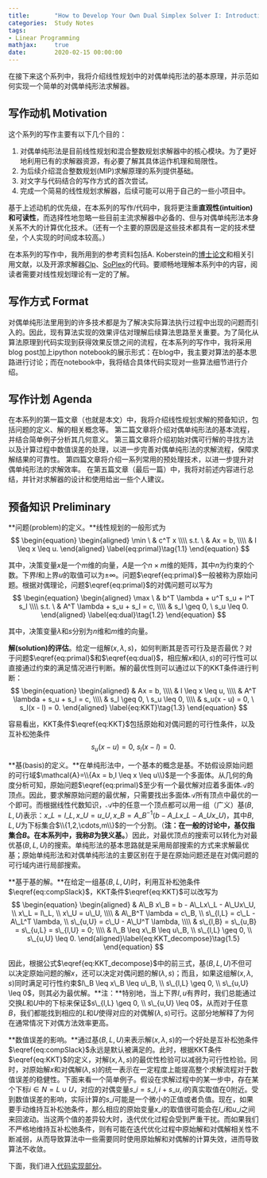 ```yaml
---
title:       "How to Develop Your Own Dual Simplex Solver I: Introduction"
categories:  Study Notes
tags:
- Linear Programming
mathjax:     true
date:        2020-02-15 00:00:00
---
```


在接下来这个系列中，我将介绍线性规划中的对偶单纯形法的基本原理，并示范如何实现一个简单的对偶单纯形法求解器。

<!--more-->

## 写作动机 Motivation

这个系列的写作主要有以下几个目的：
1. 对偶单纯形法是目前线性规划和混合整数规划求解器中的核心模块。为了更好地利用已有的求解器资源，有必要了解其具体运作机理和局限性。
2. 为后续介绍混合整数规划(MIP)求解原理的系列提供基础。
3. 对文字与代码结合的写作方式的首次尝试。
4. 完成一个简易的线性规划求解器，后续可能可以用于自己的一些小项目中。

基于上述动机的优先级，在本系列的写作/代码中，我将更注重**直观性(intuition)**和**可读性**，而选择性地忽略一些目前主流求解器中必备的、但与对偶单纯形法本身关系不大的计算优化技术。（还有一个主要的原因是这些技术都具有一定的技术壁垒，个人实现的时间成本较高。）

在本系列的写作中，我所用到的参考资料包括A. Koberstein的[博士论文](https://www.researchgate.net/profile/Achim_Koberstein/publication/35632487_The_dual_simplex_method_techniques_for_a_fast_and_stable_implementation_Elektronische_Ressource/links/0a85e52ef5144e9031000000/The-dual-simplex-method-techniques-for-a-fast-and-stable-implementation-Elektronische-Ressource.pdf)和相关引用文献，以及开源求解器[Clp](https://github.com/coin-or/Clp)、[SoPlex](http://soplex.zib.de/)的代码。要顺畅地理解本系列中的内容，阅读者需要对线性规划理论有一定的了解。

## 写作方式 Format

对偶单纯形法里用到的许多技术都是为了解决实际算法执行过程中出现的问题而引入的。因此，现有算法实现的效果评估对理解后续算法思路至关重要。为了简化从算法原理到代码实现到获得效果反馈之间的流程，在本系列的写作中，我将采用blog post加上ipython notebook的展示形式：在blog中，我主要对算法的基本思路进行讨论；而在notebook中，我将结合具体代码实现对一些算法细节进行介绍。

## 写作计划 Agenda

在本系列的第一篇文章（也就是本文）中，我将介绍线性规划求解的预备知识，包括问题的定义、解的相关概念等。
第二篇文章将介绍对偶单纯形法的基本流程，并结合简单例子分析其几何意义。
第三篇文章将介绍初始对偶可行解的寻找方法以及计算过程中数值误差的处理，以进一步完善对偶单纯形法的求解流程，保障求解结果的可靠性。
第四篇文章将介绍一系列常用的预处理技术，以进一步提升对偶单纯形法的求解效率。
在第五篇文章（最后一篇）中，我将对前述内容进行总结，并针对求解器的设计和使用给出一些个人建议。


## 预备知识 Preliminary

**问题(problem)的定义。**线性规划的一般形式为
$$
\begin{equation}
  \begin{aligned}
    \min \ & c^T x \\\\
    s.t. \ & Ax = b, \\\\
           & l \leq x \leq u.
  \end{aligned}
  \label{eq:primal}\tag{1.1}
\end{equation}
$$

其中，决策变量$x$是一个$m$维的向量，$A$是一个$n\times m$维的矩阵，其中$n$为约束的个数。下界$l$和上界$u$的取值可以为$\pm \infty$。问题$\eqref{eq:primal}$一般被称为原始问题。根据对偶理论，问题$\eqref{eq:primal}$的对偶问题可以写为
$$
\begin{equation}
  \begin{aligned}
    \max \ & b^T \lambda + u^T s_u + l^T s_l \\\\
    s.t. \ & A^T \lambda + s_u + s_l = c, \\\\
           & s_l \geq 0, \ s_u \leq 0.
  \end{aligned}
  \label{eq:dual}\tag{1.2}
\end{equation}
$$

其中，决策变量$\lambda$和$s$分别为$n$维和$m$维的向量。

**解(solution)的评估**。给定一组解$(x,\lambda,s)$，如何判断其是否可行及是否最优？对于问题$\eqref{eq:primal}$和$\eqref{eq:dual}$，相应解$x$和$(\lambda,s)$的可行性可以直接通过约束的满足情况进行判断。解的最优性则可以通过以下的KKT条件进行判断：
$$
\begin{equation}
  \begin{aligned}
    & Ax = b, \\\\
    & l \leq x \leq u, \\\\
    & A^T \lambda + s_u + s_l = c, \\\\
    & s_l \geq 0, \ s_u \leq 0, \\\\
    & s_u(x - u) = 0, \ s_l(x - l) = 0.
  \end{aligned}
  \label{eq:KKT}\tag{1.3}
\end{equation}
$$

容易看出，KKT条件$\eqref{eq:KKT}$包括原始和对偶问题的可行性条件，以及互补松弛条件
$$s_u(x - u) = 0, \ s_l(x - l) = 0. \label{eq:compSlack}\tag{1.4}$$

**基(basis)的定义。**在单纯形法中，一个基本的概念是基。不妨假设原始问题的可行域$\mathcal{A}=\\{Ax = b,l \leq x \leq u\\}$是一个多面体。从几何的角度分析可知，原始问题$\eqref{eq:primal}$至少有一个最优解对应着多面体$\mathcal{A}$的顶点。因此，要求解原始问题的最优解，只需要找出多面体$\mathcal{A}$所有顶点中最优的一个即可。而根据线性代数知识，$\mathcal{A}$中的任意一个顶点都可以用一组（广义）基$(B,L,U)$表示：$x\_L = l\_L, x\_U = u\_U, x\_B = A\_B^{-1}(b - A\_Lx\_L - A\_Ux\_U)$，其中$B,L,U$为下标集合$\\{1,2,\cdots,m\\}$的一个分割。（**注：在一般的讨论中，基仅指集合$B$。在本系列中，我称$B$为狭义基。**）因此，对最优顶点的搜索可以转化为对最优基$(B,L,U)$的搜索。单纯形法的基本思路就是采用局部搜索的方式来求解最优基；原始单纯形法和对偶单纯形法的主要区别在于是在原始问题还是在对偶问题的可行域内进行局部搜索。

**基于基的解。**在给定一组基$(B,L,U)$时，利用互补松弛条件$\eqref{eq:compSlack}$，KKT条件$\eqref{eq:KKT}$可以改写为
$$
\begin{equation}
  \begin{aligned}
    & A\_B x\_B = b - A\_Lx\_L - A\_Ux\_U, \\ x\_L = l\_L, \\ x\_U = u\_U, \\\\
    & A\_B^T \lambda = c\_B, \\ s\_{l,L} = c\_L - A\_L^T \lambda, \\ s\_{u,U} = c\_U - A\_U^T \lambda, \\\\
    & s\_{l,B} = s\_{u,B} = s\_{u,L} = s\_{l,U} = 0; \\\\
    & l\_B \leq x\_B \leq u\_B, \\ s\_{l,L} \geq 0, \\ s\_{u,U} \leq 0.
  \end{aligned}\label{eq:KKT_decompose}\tag{1.5}
\end{equation}
$$

因此，根据公式$\eqref{eq:KKT_decompose}$中的前三式，基$(B,L,U)$不但可以决定原始问题的解$x$，还可以决定对偶问题的解$(\lambda,s)$；而且，如果这组解$(x,\lambda,s)$同时满足可行性约束$l\_B \leq x\_B \leq u\_B, \\ s\_{l,L} \geq 0, \\ s\_{u,U} \leq 0$，则其必为最优解。**注：**特别地，当上下界$l,u$有界时，我们总能通过交换$L$和$U$中的下标来保证$s\_{l,L} \geq 0, \\ s\_{u,U} \leq 0$，从而对于任意$B$，我们都能找到相应的$L$和$U$使得对应的对偶解$(\lambda,s)$可行。这部分地解释了为何在通常情况下对偶方法效率更高。

**数值误差的影响。**通过基$(B,L,U)$来表示解$(x,\lambda,s)$的一个好处是互补松弛条件$\eqref{eq:compSlack}$永远是默认被满足的。此时，根据KKT条件$\eqref{eq:KKT}$的定义，对解$(x,\lambda,s)$的最优性检验可以减弱为可行性检验。同时，对原始解$x$和对偶解$(\lambda,s)$的统一表示在一定程度上能提高整个求解流程对于数值误差的稳健性。下面来看一个简单例子。假设在求解过程中的某一步中，存在某个下标$i\in N = L\cup U$，对应的对偶变量$s\_i = s\_{l,i} + s\_{u,i}$的真实取值在0附近。受到数值误差的影响，实际计算的$s\_i$可能是一个微小的正值或者负值。现在，如果要手动维持互补松弛条件，那么相应的原始变量$x\_i$的取值很可能会在$l\_i$和$u\_i$之间来回波动。当这两个值的差异较大时，迭代优化过程会受到严重干扰。而如果我们不严格地维持互补松弛条件，则有可能在迭代优化过程中原始解和对偶解相关性不断减弱，从而导致算法中一些需要同时使用原始解和对偶解的计算失效，进而导致算法不收敛。

下面，我们进入[代码实现部分](https://github.com/hanqiu92/dual_simplex_solve/blob/master/1_preliminary.ipynb)。
